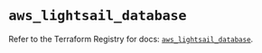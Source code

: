 # `aws_lightsail_database`

Refer to the Terraform Registry for docs: [`aws_lightsail_database`](https://registry.terraform.io/providers/hashicorp/aws/6.8.0/docs/resources/lightsail_database).
